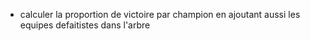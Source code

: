 - calculer la proportion de victoire par champion en ajoutant aussi les equipes defaitistes dans l'arbre